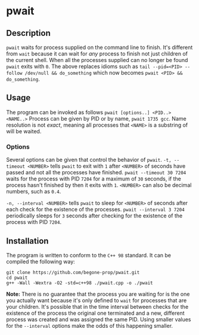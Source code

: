 # pwait

## Description
`pwait` waits for process supplied on the command line to finish. It's
different from `wait` because it can wait for *any* process to finish not just
children of the current shell. When all the processes supplied can no longer be
found `pwait` exits with `0`.
The above replaces idioms such as `tail --pid=<PID> --follow /dev/null && do_something`
which now becomes `pwait <PID> && do_something`.

## Usage
The program can be invoked as follows `pwait [options..] <PID..> <NAME..>`
Process can be given by PID or by name, `pwait 1735 gcc`. Name resolution is
not *exact*, meaning all processes that `<NAME>` is a substring of will be waited.

### Options
Several options can be given that control the behavior of `pwait`.
`-t, --timeout <NUMBER>` tells `pwait` to exit with `1` after `<NUMBER>` of
seconds have passed and not all the processes have finished.
`pwait --timeout 30 7204` waits for the process with PID `7204` for a
maximum of `30` seconds, if the process hasn't finished by then it exits
with `1`. `<NUMBER>` can also be decimal numbers, such as `0.4`.

`-n, --interval <NUMBER>` tells `pwait` to sleep for `<NUMBER>` of seconds
after each check for the existence of the processes.
`pwait --interval 3 7204` periodically sleeps for `3` seconds after checking
for the existence of the process with PID `7204`.

## Installation
The program is written to conform to the `C++ 98` standard.
It can be compiled the following way:

```
git clone https://github.com/begone-prop/pwait.git
cd pwait
g++ -Wall -Wextra -O2 -std=c++98 ./pwait.cpp -o ./pwait
```

**Note:** There is no guarantee that the process you are waiting for is the one
you actually want because it's only defined to `wait` for processes that are
your children. It's possible that in the time interval between checks for the
existence of the process the original one terminated and a new, different
process was created and was assigned the same PID. Using smaller values for the
`--interval` options make the odds of this happening smaller.
